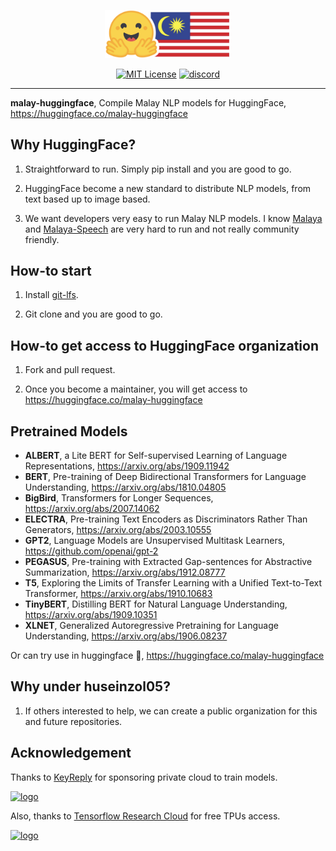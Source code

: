 <p align="center">
    <a href="#readme">
        <img alt="logo" width="40%" src="malay-huggingface.png">
    </a>
</p>
<p align="center">
    <a href="https://github.com/huseinzol05/malay-huggingface/blob/master/LICENSE"><img alt="MIT License" src="https://img.shields.io/github/license/huseinzol05/malay-huggingface.svg?color=blue"></a>
    <a href="https://discord.gg/aNzbnRqt3A"><img alt="discord" src="https://img.shields.io/badge/discord%20server-malaya-rgb(118,138,212).svg"></a>
</p>

---

**malay-huggingface**, Compile Malay NLP models for HuggingFace, https://huggingface.co/malay-huggingface

## Why HuggingFace?

1. Straightforward to run. Simply pip install and you are good to go.

2. HuggingFace become a new standard to distribute NLP models, from text based up to image based.

3. We want developers very easy to run Malay NLP models. I know [Malaya](https://github.com/huseinzol05/malaya) and [Malaya-Speech](https://github.com/huseinzol05/malaya-speech) are very hard to run and not really community friendly.

## How-to start

1. Install [git-lfs](https://github.com/git-lfs/git-lfs/wiki/Installation).

2. Git clone and you are good to go.

## How-to get access to HuggingFace organization

1. Fork and pull request.

2. Once you become a maintainer, you will get access to https://huggingface.co/malay-huggingface

## Pretrained Models

- **ALBERT**, a Lite BERT for Self-supervised Learning of Language Representations, https://arxiv.org/abs/1909.11942
- **BERT**, Pre-training of Deep Bidirectional Transformers for Language Understanding, https://arxiv.org/abs/1810.04805
- **BigBird**, Transformers for Longer Sequences, https://arxiv.org/abs/2007.14062
- **ELECTRA**, Pre-training Text Encoders as Discriminators Rather Than Generators, https://arxiv.org/abs/2003.10555
- **GPT2**, Language Models are Unsupervised Multitask Learners, https://github.com/openai/gpt-2
- **PEGASUS**, Pre-training with Extracted Gap-sentences for Abstractive Summarization, https://arxiv.org/abs/1912.08777
- **T5**, Exploring the Limits of Transfer Learning with a Unified Text-to-Text Transformer, https://arxiv.org/abs/1910.10683
- **TinyBERT**, Distilling BERT for Natural Language Understanding, https://arxiv.org/abs/1909.10351
- **XLNET**, Generalized Autoregressive Pretraining for Language Understanding, https://arxiv.org/abs/1906.08237

Or can try use in huggingface 🤗, https://huggingface.co/malay-huggingface

## Why under huseinzol05?

1. If others interested to help, we can create a public organization for this and future repositories.

## Acknowledgement

Thanks to [KeyReply](https://www.keyreply.com/) for sponsoring private cloud to train models.

<a href="#readme">
    <img alt="logo" width="20%" src="https://cdn.techinasia.com/data/images/16234a59ae3f218dc03815a08eaab483.png">
</a>

Also, thanks to [Tensorflow Research Cloud](https://www.tensorflow.org/tfrc) for free TPUs access.

<a href="https://www.tensorflow.org/tfrc">
    <img alt="logo" width="20%" src="https://2.bp.blogspot.com/-xojf3dn8Ngc/WRubNXxUZJI/AAAAAAAAB1A/0W7o1hR_n20QcWyXHXDI1OTo7vXBR8f7QCLcB/s400/image2.png">
</a>